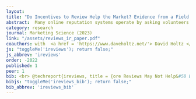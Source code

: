 ```yaml
---
layout: 
title: "Do Incentives to Review Help the Market? Evidence from a Field Experiment on Airbnb"
abstract:  Many online reputation systems operate by asking volunteers to write reviews for free. As a result, a large share of buyers do not review, and those who do review are self-selected. This can cause the reputation system to miss important information about seller quality. We study the extent to which a platform can improve market outcomes by attempting to increase the amount and quality of information collected by its reputation system. We do so by analyzing a randomized experiment conducted by Airbnb. In the treatment, buyers were offered a coupon to review listings that had no prior reviews. In the control, buyers were not offered any incentive to review. We find that although the treatment induced additional reviews that were more negative on average, these reviews did not affect the number of nights sold or total revenue. Furthermore, we find that, contrary to the treatment's intended effect, Airbnb's incentivized program caused transaction quality for treated sellers to fall. We examine how the quality of the induced reviews, market conditions, and the design of Airbnb's reputation system can explain our findings.
category: research
journal: Marketing Science (2023)
link: "/assets/reviews_ir_paper.pdf"
coauthors: with  <a href = 'https://www.daveholtz.net/'> David Holtz </a>
js: "toggleMe('ireviews'); return false;"
js_abbrev: 'ireviews'
order: -2022
published: 1
peer: 1
bib: <br> @techreport{ireviews, title = {ore Reviews May Not Help&#58 Evidence from Incentivized First Reviews on Airbnb}, author = {Andrey Fradkin and David Holtz}, year = {2021}}
bibjs: "toggleMe('ireviews_bib'); return false;"
bib_abbrev: 'ireviews_bib'
---
```




